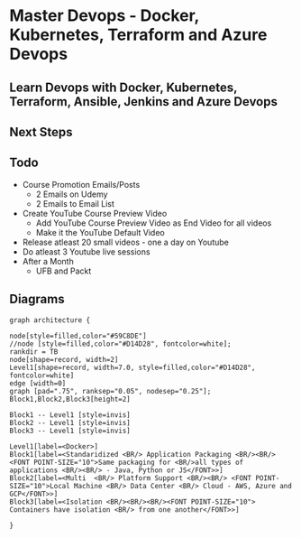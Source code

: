 # Master Devops - Docker, Kubernetes, Terraform and Azure Devops

## Learn Devops with Docker, Kubernetes, Terraform, Ansible, Jenkins and Azure Devops

## 

## Next Steps

## Todo
- Course Promotion Emails/Posts
  - 2 Emails on Udemy
  - 2 Emails to Email List
- Create YouTube Course Preview Video
  - Add YouTube Course Preview Video as End Video for all videos
  - Make it the YouTube Default Video
- Release atleast 20 small videos - one a day on Youtube
- Do atleast 3 Youtube live sessions
- After a Month
  - UFB and Packt

## Diagrams

```
graph architecture {

node[style=filled,color="#59C8DE"]
//node [style=filled,color="#D14D28", fontcolor=white];
rankdir = TB
node[shape=record, width=2]
Level1[shape=record, width=7.0, style=filled,color="#D14D28", fontcolor=white]
edge [width=0]
graph [pad=".75", ranksep="0.05", nodesep="0.25"];
Block1,Block2,Block3[height=2]

Block1 -- Level1 [style=invis]
Block2 -- Level1 [style=invis]
Block3 -- Level1 [style=invis]

Level1[label=<Docker>]
Block1[label=<Standaridized <BR/> Application Packaging <BR/><BR/> <FONT POINT-SIZE="10">Same packaging for <BR/>all types of applications <BR/><BR/> - Java, Python or JS</FONT>>]
Block2[label=<Multi  <BR/> Platform Support <BR/><BR/> <FONT POINT-SIZE="10">Local Machine <BR/> Data Center <BR/> Cloud - AWS, Azure and GCP</FONT>>]
Block3[label=<Isolation <BR/><BR/><BR/><FONT POINT-SIZE="10"> Containers have isolation <BR/> from one another</FONT>>]

}
```